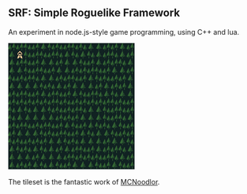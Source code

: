 
SRF: Simple Roguelike Framework
-------------------------------

An experiment in node.js-style game programming, using C++ and lua.

![](./screenshot.png)

The tileset is the fantastic work of [MCNoodlor](https://twitter.com/MCNoodlor).

